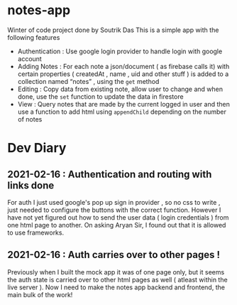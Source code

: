 # notes-app
Winter of code project done by Soutrik Das 
This is a simple app with the following features 
- Authentication : Use google login provider to handle login with google account
- Adding Notes : For each note a json/document ( as firebase calls it)  with certain properties ( createdAt , name , uid and other stuff ) is added to a collection named “notes” , using the  `get` method 
- Editing : Copy data from existing note, allow user to change and when done, use the `set` function to update the data in firestore
- View : Query notes that are made by the current logged in user and then use a function to add html using `appendChild` depending on the number of notes

# Dev Diary 

## 2021-02-16 : Authentication and routing with links done 

For auth I just used google's pop up sign in provider , so no css to write , just needed to configure the buttons with the correct function. However I have not yet figured out how to send the user data ( login credentials ) from one html page to another. On asking Aryan Sir, I found out that it is allowed to use frameworks. 

## 2021-02-16 : Auth carries over to other pages !

Previously when I built the mock app it was of one page only, but it seems the auth state is carried over to other html pages as well ( atleast within the live server ). Now I need to make the notes app backend and frontend, the main bulk of the work! 